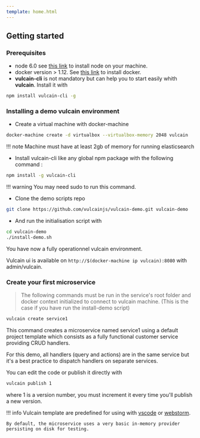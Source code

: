 ```yaml
---
template: home.html
---
```


## Getting started

### Prerequisites

- node 6.0 see [this link](https://nodejs.org/en/download/) to install node on your machine.
- docker version > 1.12. See [this link](https://docs.docker.com/engine/installation/) to install docker.
- **vulcain-cli** is not mandatory but can help you to start easily whith **vulcain**. Install it with

```bash
npm install vulcain-cli -g
```


### Installing a demo vulcain environment

* Create a virtual machine with docker-machine

```sh
docker-machine create -d virtualbox --virtualbox-memory 2048 vulcain
```

!!! note
    Machine must have at least 2gb of memory for running elasticsearch

* Install vulcain-cli like any global npm package with the following command :

```sh
npm install -g vulcain-cli
```

!!! warning
    You may need sudo to run this command.

* Clone the demo scripts repo

```sh
git clone https://github.com/vulcainjs/vulcain-demo.git vulcain-demo
```

* And run the initialisation script with

```sh
cd vulcain-demo
./install-demo.sh
```

You have now a fully operationnel vulcain environment.

Vulcain ui is available on ```http://$(docker-machine ip vulcain):8080``` with admin/vulcain.

### Create your first microservice

> The following commands must be run in the service's root folder and docker context initialized to connect
> to vulcain machine. (This is the case if you have run the install-demo script)

```sh
vulcain create service1
```

This command creates a microservice named service1 using a default project template which consists as a fully functional
customer service providing CRUD handlers.

For this demo, all handlers (query and actions) are in the same service but it's a best practice to
dispatch handlers on separate services.


You can edit the code or publish it directly with

```sh
vulcain publish 1
```

where 1 is a version number, you must increment it every time you'll publish a new version.

!!! info
    Vulcain template are predefined for using with [vscode](https://code.visualstudio.com/) or [webstorm](https://www.jetbrains.com/webstorm/).

    By default, the microservice uses a very basic in-memory provider persisting on disk for testing.

